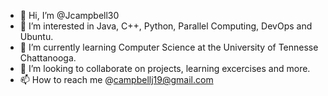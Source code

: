 - 👋 Hi, I’m @Jcampbell30
- 👀 I’m interested in Java, C++, Python, Parallel Computing, DevOps and Ubuntu. 
- 🌱 I’m currently learning Computer Science at the University of Tennesse Chattanooga.
- 💞️ I’m looking to collaborate on projects, learning excercises and more.
- 📫 How to reach me @campbellj19@gmail.com

<!---
Jcampbell30/Jcampbell30 is a ✨ special ✨ repository because its `README.md` (this file) appears on your GitHub profile.
You can click the Preview link to take a look at your changes.
--->
